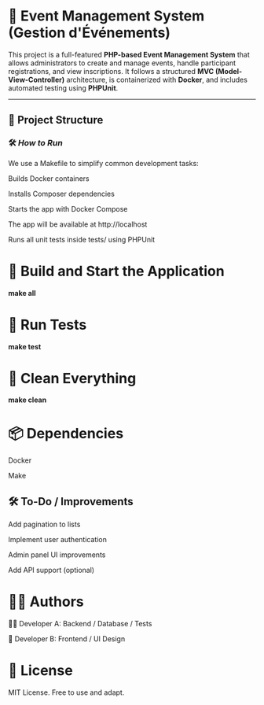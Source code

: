 # 🎉 **Event Management System (Gestion d'Événements)**

This project is a full-featured **PHP-based Event Management System** that allows administrators to create and manage events, handle participant registrations, and view inscriptions. It follows a structured **MVC (Model-View-Controller)** architecture, is containerized with **Docker**, and includes automated testing using **PHPUnit**.

---

## 📁 **Project Structure**

### 🛠️ ***How to Run***

We use a Makefile to simplify common development tasks:

Builds Docker containers

Installs Composer dependencies

Starts the app with Docker Compose

The app will be available at http://localhost

Runs all unit tests inside tests/ using PHPUnit


# 🔧 **Build and Start the Application**

**make all**

# 🧪 **Run Tests**

**make test**

# 🧹 **Clean Everything**

**make clean**

# 📦 **Dependencies**

Docker

Make

## 🛠️ **To-Do / Improvements**
Add pagination to lists

Implement user authentication

Admin panel UI improvements

Add API support (optional)

# 🧑‍💻 **Authors**
👨‍💻 Developer A: Backend / Database / Tests

🎨 Developer B: Frontend / UI Design

# 📃 **License**
MIT License. Free to use and adapt.

